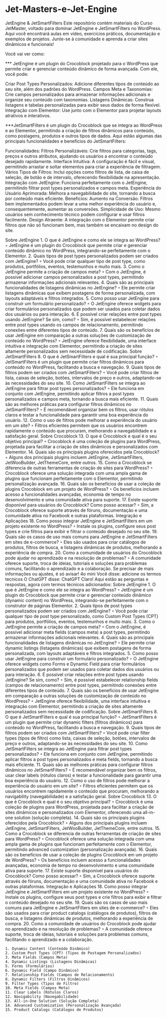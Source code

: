 # Jet-Masters-e-Jet-Engine
JetEngine &amp; JetSmartFilters Este repositório contém materiais do Curso JetMaster, voltado para dominar JetEngine e JetSmartFilters no WordPress. Aqui você encontrará aulas em vídeo, exercícios práticos, documentação e exemplos de projetos. Junte-se à comunidade e aprenda a criar sites dinâmicos e funcionais!  

Você vai ver como:

*** JetEngine é um plugin do Crocoblock projetado para o WordPress que permite criar e gerenciar conteúdo dinâmico de forma avançada. Com ele, você pode:

Criar Post Types Personalizados: Adicione diferentes tipos de conteúdo ao seu site, além dos padrões do WordPress.
Campos Meta e Taxonomias: Crie campos personalizados para armazenar informações adicionais e organize seu conteúdo com taxonomias.
Listagens Dinâmicas: Construa listagens e tabelas personalizadas para exibir seus dados de forma flexível.
Integração com Elementor: Use junto com o Elementor para projetar layouts atrativos e interativos.

***JetSmartFilters é um plugin do Crocoblock que se integra ao WordPress e ao Elementor, permitindo a criação de filtros dinâmicos para conteúdo, como postagens, produtos e outros tipos de dados. Aqui estão algumas das principais funcionalidades e benefícios do JetSmartFilters:

Funcionalidades:
Filtros Personalizáveis: Crie filtros para categorias, tags, preços e outros atributos, ajudando os usuários a encontrar o conteúdo desejado rapidamente.
Interface Intuitiva: A configuração é fácil e visual, permitindo arrastar e soltar elementos para criar a experiência de filtragem.
Vários Tipos de Filtros: Inclui opções como filtros de lista, de caixa de seleção, de botão e de intervalo, oferecendo flexibilidade na apresentação.
Integração com JetEngine: Funciona perfeitamente com o JetEngine, permitindo filtrar post types personalizados e campos meta.
Experiência do Usuário Aprimorada: Melhora a navegabilidade do site, tornando a busca por conteúdo mais eficiente.
Benefícios:
Aumento na Conversão: Filtros bem implementados podem levar a uma melhor experiência do usuário e, consequentemente, aumentar as conversões.
Simplicidade de Uso: Mesmo usuários sem conhecimento técnico podem configurar e usar filtros facilmente.
Design Atraente: A integração com o Elementor permite criar filtros que não só funcionam bem, mas também se encaixam no design do site.

Sobre JetEngine
    1. O que é JetEngine e como ele se integra ao WordPress?
        ◦ JetEngine é um plugin do Crocoblock que permite criar e gerenciar conteúdo dinâmico no WordPress, integrando-se perfeitamente com o Elementor.
    2. Quais tipos de post types personalizados podem ser criados com JetEngine?
        ◦ Você pode criar qualquer tipo de post type, como produtos, portfólios, eventos, testemunhos e muito mais.
    3. Como o JetEngine permite a criação de campos meta?
        ◦ Com o JetEngine, é possível adicionar campos personalizados a post types, permitindo armazenar informações adicionais relevantes.
    4. Quais são as principais funcionalidades de listagens dinâmicas no JetEngine?
        ◦ Ele permite criar listagens dinâmicas que exibem postagens de forma personalizada, com layouts adaptáveis e filtros integrados.
    5. Como posso usar JetEngine para construir um formulário personalizado?
        ◦ O JetEngine oferece widgets para criar formulários personalizados que podem ser usados para coletar dados dos usuários ou para interação.
    6. É possível criar relações entre post types usando JetEngine? Se sim, como?
        ◦ Sim, é possível estabelecer relações entre post types usando os campos de relacionamento, permitindo conexões entre diferentes tipos de conteúdo.
    7. Quais são os benefícios de usar JetEngine em comparação a outras soluções de customização de conteúdo no WordPress?
        ◦ JetEngine oferece flexibilidade, uma interface intuitiva e integração com Elementor, permitindo a criação de sites altamente personalizados sem necessidade de codificação.
Sobre JetSmartFilters
    8. O que é JetSmartFilters e qual é sua principal função?
        ◦ JetSmartFilters é um plugin que permite criar filtros dinâmicos para conteúdo no WordPress, facilitando a busca e navegação.
    9. Quais tipos de filtros podem ser criados com JetSmartFilters?
        ◦ Você pode criar filtros de lista, caixas de seleção, botões, intervalos de preço e outros, adaptando-se às necessidades do seu site.
    10. Como JetSmartFilters se integra ao JetEngine para filtrar post types personalizados?
        ◦ Ele funciona em conjunto com JetEngine, permitindo aplicar filtros a post types personalizados e campos meta, tornando a busca mais eficiente.
    11. Quais são as melhores práticas para configurar filtros dinâmicos no JetSmartFilters?
        ◦ É recomendável organizar bem os filtros, usar rótulos claros e testar a funcionalidade para garantir uma boa experiência do usuário.
    12. Como o uso de filtros pode melhorar a experiência do usuário em um site?
        ◦ Filtros eficientes permitem que os usuários encontrem rapidamente o conteúdo que procuram, melhorando a navegabilidade e a satisfação geral.
Sobre Crocoblock
    13. O que é Crocoblock e qual é o seu objetivo principal?
        ◦ Crocoblock é uma coleção de plugins para WordPress, projetada para facilitar a criação de sites dinâmicos e personalizados com Elementor.
    14. Quais são os principais plugins oferecidos pela Crocoblock?
        ◦ Alguns dos principais plugins incluem JetEngine, JetSmartFilters, JetWooBuilder, JetThemeCore, entre outros.
    15. Como a Crocoblock se diferencia de outras ferramentas de criação de sites para WordPress?
        ◦ Crocoblock oferece uma solução integrada com uma ampla gama de plugins que funcionam perfeitamente com o Elementor, permitindo personalização avançada.
    16. Quais são os benefícios de usar a coleção de plugins Crocoblock em um projeto de WordPress?
        ◦ Os benefícios incluem acesso a funcionalidades avançadas, economia de tempo no desenvolvimento e uma comunidade ativa para suporte.
    17. Existe suporte disponível para usuários do Crocoblock? Como posso acessar?
        ◦ Sim, a Crocoblock oferece suporte através de fóruns, documentação e uma comunidade ativa no Facebook e outras plataformas.
Integração e Aplicações
    18. Como posso integrar JetEngine e JetSmartFilters em um projeto existente no WordPress?
        ◦ Instale os plugins, configure seus post types e crie filtros para exibir e filtrar o conteúdo desejado no seu site.
    19. Quais são os casos de uso mais comuns para JetEngine e JetSmartFilters em sites de e-commerce?
        ◦ Eles são usados para criar catálogos de produtos, filtros de busca, e listagens dinâmicas de produtos, melhorando a experiência de compra.
    20. Como a comunidade de usuários do Crocoblock pode ajudar no aprendizado e na resolução de problemas?
        ◦ A comunidade oferece suporte, troca de ideias, tutoriais e soluções para problemas comuns, facilitando o aprendizado e a colaboração.
Se precisar de mais informações ou ajustes, é só avisar!
4o mini
Você disse:
adicione os termos tecnicos
O ChatGPT disse:
ChatGPT
Claro! Aqui estão as perguntas e respostas, agora com termos técnicos adicionados:
Sobre JetEngine
    1. O que é JetEngine e como ele se integra ao WordPress?
        ◦ JetEngine é um plugin do Crocoblock que permite criar e gerenciar conteúdo dinâmico (dynamic content) no WordPress, integrando-se perfeitamente com o construtor de páginas Elementor.
    2. Quais tipos de post types personalizados podem ser criados com JetEngine?
        ◦ Você pode criar qualquer tipo de post type personalizado, como Custom Post Types (CPT) para produtos, portfólios, eventos, testemunhos e muito mais.
    3. Como o JetEngine permite a criação de campos meta?
        ◦ Com o JetEngine, é possível adicionar meta fields (campos meta) a post types, permitindo armazenar informações adicionais relevantes.
    4. Quais são as principais funcionalidades de listagens dinâmicas no JetEngine?
        ◦ Ele permite criar dynamic listings (listagens dinâmicas) que exibem postagens de forma personalizada, com layouts adaptáveis e filtros integrados.
    5. Como posso usar JetEngine para construir um formulário personalizado?
        ◦ O JetEngine oferece widgets como Forms e Dynamic Field para criar formulários personalizados que podem ser usados para coletar dados dos usuários ou para interação.
    6. É possível criar relações entre post types usando JetEngine? Se sim, como?
        ◦ Sim, é possível estabelecer relationship fields (campos de relacionamento) entre post types, permitindo conexões entre diferentes tipos de conteúdo.
    7. Quais são os benefícios de usar JetEngine em comparação a outras soluções de customização de conteúdo no WordPress?
        ◦ JetEngine oferece flexibilidade, uma interface intuitiva e integração com Elementor, permitindo a criação de sites altamente personalizados sem necessidade de codificação.
Sobre JetSmartFilters
    8. O que é JetSmartFilters e qual é sua principal função?
        ◦ JetSmartFilters é um plugin que permite criar dynamic filters (filtros dinâmicos) para conteúdo no WordPress, facilitando a busca e navegação.
    9. Quais tipos de filtros podem ser criados com JetSmartFilters?
        ◦ Você pode criar filter types (tipos de filtro) como lista, caixas de seleção, botões, intervalos de preço e outros, adaptando-se às necessidades do seu site.
    10. Como JetSmartFilters se integra ao JetEngine para filtrar post types personalizados?
        ◦ Ele funciona em conjunto com JetEngine, permitindo aplicar filtros a post types personalizados e meta fields, tornando a busca mais eficiente.
    11. Quais são as melhores práticas para configurar filtros dinâmicos no JetSmartFilters?
        ◦ É recomendável organizar bem os filtros, usar clear labels (rótulos claros) e testar a funcionalidade para garantir uma boa experiência do usuário.
    12. Como o uso de filtros pode melhorar a experiência do usuário em um site?
        ◦ Filtros eficientes permitem que os usuários encontrem rapidamente o conteúdo que procuram, melhorando a navigability (navegabilidade) e a satisfação geral.
Sobre Crocoblock
    13. O que é Crocoblock e qual é o seu objetivo principal?
        ◦ Crocoblock é uma coleção de plugins para WordPress, projetada para facilitar a criação de sites dinâmicos e personalizados com Elementor, oferecendo uma all-in-one solution (solução completa).
    14. Quais são os principais plugins oferecidos pela Crocoblock?
        ◦ Alguns dos principais plugins incluem JetEngine, JetSmartFilters, JetWooBuilder, JetThemeCore, entre outros.
    15. Como a Crocoblock se diferencia de outras ferramentas de criação de sites para WordPress?
        ◦ Crocoblock oferece uma solução integrada com uma ampla gama de plugins que funcionam perfeitamente com o Elementor, permitindo advanced customization (personalização avançada).
    16. Quais são os benefícios de usar a coleção de plugins Crocoblock em um projeto de WordPress?
        ◦ Os benefícios incluem acesso a funcionalidades avançadas, economia de tempo no desenvolvimento e uma comunidade ativa para suporte.
    17. Existe suporte disponível para usuários do Crocoblock? Como posso acessar?
        ◦ Sim, a Crocoblock oferece suporte através de fóruns, documentação e uma comunidade ativa no Facebook e outras plataformas.
Integração e Aplicações
    18. Como posso integrar JetEngine e JetSmartFilters em um projeto existente no WordPress?
        ◦ Instale os plugins, configure seus post types e crie filtros para exibir e filtrar o conteúdo desejado no seu site.
    19. Quais são os casos de uso mais comuns para JetEngine e JetSmartFilters em sites de e-commerce?
        ◦ Eles são usados para criar product catalogs (catálogos de produtos), filtros de busca, e listagens dinâmicas de produtos, melhorando a experiência de compra.
    20. Como a comunidade de usuários do Crocoblock pode ajudar no aprendizado e na resolução de problemas?
        ◦ A comunidade oferece suporte, troca de ideias, tutoriais e soluções para problemas comuns, facilitando o aprendizado e a colaboração.


    1. Dynamic Content (Conteúdo Dinâmico)
    2. Custom Post Types (CPT) (Tipos de Postagem Personalizados)
    3. Meta Fields (Campos Meta)
    4. Dynamic Listings (Listagens Dinâmicas)
    5. Forms (Formulários)
    6. Dynamic Field (Campo Dinâmico)
    7. Relationship Fields (Campos de Relacionamento)
    8. Dynamic Filters (Filtros Dinâmicos)
    9. Filter Types (Tipos de Filtro)
    10. Meta Fields (Campos Meta)
    11. Clear Labels (Rótulos Claros)
    12. Navigability (Navegabilidade)
    13. All-in-One Solution (Solução Completa)
    14. Advanced Customization (Personalização Avançada)
    15. Product Catalogs (Catálogos de Produtos)


